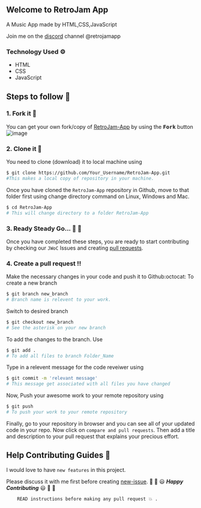 ## Welcome to RetroJam App
A Music App made by HTML,CSS,JavaScript

Join me on the [discord](https://discord.gg/6pqe58f) channel @retrojamapp

### Technology Used :gear: 
* HTML
* CSS
* JavaScript

## Steps to follow :scroll:

### 1. Fork it :fork_and_knife:
You can get your own fork/copy of [RetroJam-App](https://github.com/richard937/RetroJam-App) by using the <kbd><b>Fork</b></kbd> button
![image](https://user-images.githubusercontent.com/41269164/72372951-61acec00-372d-11ea-8330-d64c23487d40.png)

### 2. Clone it :busts_in_silhouette:
You need to clone (download) it to local machine using
```sh
$ git clone https://github.com/Your_Username/RetroJam-App.git
#This makes a local copy of repository in your machine.
```
Once you have cloned the `RetroJam-App` repository in Github, move to that folder first using change directory command on Linux, Windows and Mac.
```sh
$ cd RetroJam-App
# This will change directory to a folder RetroJam-App
```
### 3. Ready Steady Go... :turtle: :rabbit2:
Once you have completed these steps, you are ready to start contributing by checking our `JWoC` Issues and creating [pull requests](https://github.com/richard937/RetroJam-App/pulls).

### 4. Create a pull request :bangbang:
Make the necessary changes in your code and push it to Github:octocat:
To create a new branch
```sh
$ git branch new_branch
# Branch name is relevent to your work. 
```
Switch to desired branch
```sh
$ git checkout new_branch
# See the asterisk on your new branch
```
To add the changes to the branch. Use
```sh
$ git add .
# To add all files to branch Folder_Name
```
Type in a relevent message for the code reveiwer using
```sh
$ git commit -m 'relevant message'
# This message get associated with all files you have changed
```
Now, Push your awesome work to your remote repository using
```sh
$ git push
# To push your work to your remote repository
```
Finally, go to your repository in browser and you can see all of your updated code in your repo. Now click on `compare and pull requests`.
Then add a title and description to your pull request that explains your precious effort.

## Help Contributing Guides :crown:
I would love to have `new features` in this project.

Please discuss it with me first before creating [new-issue](https://github.com/richard937/RetroJam-App/issues/new).
:tada: :confetti_ball: :smiley: _**Happy Contributing**_ :smiley: :confetti_ball: :tada:

        READ instructions before making any pull request 💥 .